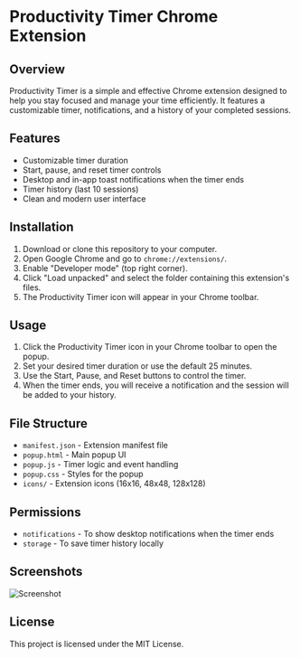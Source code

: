 # Productivity Timer Chrome Extension

## Overview
Productivity Timer is a simple and effective Chrome extension designed to help you stay focused and manage your time efficiently. It features a customizable timer, notifications, and a history of your completed sessions.

## Features
- Customizable timer duration
- Start, pause, and reset timer controls
- Desktop and in-app toast notifications when the timer ends
- Timer history (last 10 sessions)
- Clean and modern user interface

## Installation
1. Download or clone this repository to your computer.
2. Open Google Chrome and go to `chrome://extensions/`.
3. Enable "Developer mode" (top right corner).
4. Click "Load unpacked" and select the folder containing this extension's files.
5. The Productivity Timer icon will appear in your Chrome toolbar.

## Usage
1. Click the Productivity Timer icon in your Chrome toolbar to open the popup.
2. Set your desired timer duration or use the default 25 minutes.
3. Use the Start, Pause, and Reset buttons to control the timer.
4. When the timer ends, you will receive a notification and the session will be added to your history.

## File Structure
- `manifest.json` - Extension manifest file
- `popup.html` - Main popup UI
- `popup.js` - Timer logic and event handling
- `popup.css` - Styles for the popup
- `icons/` - Extension icons (16x16, 48x48, 128x128)

## Permissions
- `notifications` - To show desktop notifications when the timer ends
- `storage` - To save timer history locally

## Screenshots
![Screenshot](https://img.icons8.com/color/48/timer--v1.png)

## License
This project is licensed under the MIT License.
